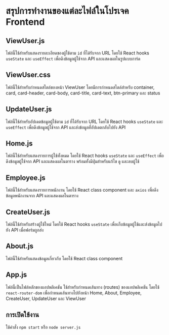# สรุปการทำงานของแต่ละไฟล์ในโปรเจค Frontend

## ViewUser.js
ไฟล์นี้ใช้สำหรับแสดงรายละเอียดของผู้ใช้ตาม `id` ที่ได้รับจาก URL โดยใช้ React hooks `useState` และ `useEffect` เพื่อดึงข้อมูลผู้ใช้จาก API และแสดงผลในรูปแบบการ์ด

## ViewUser.css
ไฟล์นี้ใช้สำหรับกำหนดสไตล์ของหน้า ViewUser โดยมีการกำหนดสไตล์สำหรับ container, card, card-header, card-body, card-title, card-text, btn-primary และ status

## UpdateUser.js
ไฟล์นี้ใช้สำหรับอัปเดตข้อมูลผู้ใช้ตาม `id` ที่ได้รับจาก URL โดยใช้ React hooks `useState` และ `useEffect` เพื่อดึงข้อมูลผู้ใช้จาก API และส่งข้อมูลที่อัปเดตกลับไปยัง API

## Home.js
ไฟล์นี้ใช้สำหรับแสดงรายการผู้ใช้ทั้งหมด โดยใช้ React hooks `useState` และ `useEffect` เพื่อดึงข้อมูลผู้ใช้จาก API และแสดงผลในตาราง พร้อมทั้งมีปุ่มสำหรับแก้ไข ดู และลบผู้ใช้

## Employee.js
ไฟล์นี้ใช้สำหรับแสดงรายการพนักงาน โดยใช้ React class component และ `axios` เพื่อดึงข้อมูลพนักงานจาก API และแสดงผลในตาราง

## CreateUser.js
ไฟล์นี้ใช้สำหรับสร้างผู้ใช้ใหม่ โดยใช้ React hooks `useState` เพื่อเก็บข้อมูลผู้ใช้และส่งข้อมูลไปยัง API เมื่อฟอร์มถูกส่ง

## About.js
ไฟล์นี้ใช้สำหรับแสดงข้อมูลเกี่ยวกับ โดยใช้ React class component

## App.js
ไฟล์นี้เป็นไฟล์หลักของแอปพลิเคชัน ใช้สำหรับกำหนดเส้นทาง (routes) ของแอปพลิเคชัน โดยใช้ `react-router-dom` เพื่อกำหนดเส้นทางไปยังหน้า Home, About, Employee, CreateUser, UpdateUser และ ViewUser

## การเปิดใช้งาน
ใช้คำสั่ง `npm start` หรือ `node server.js`
